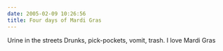 ```yaml
---
date: 2005-02-09 10:26:56
title: Four days of Mardi Gras
---
```

Urine in the streets
Drunks, pick-pockets, vomit, trash.
I love Mardi Gras